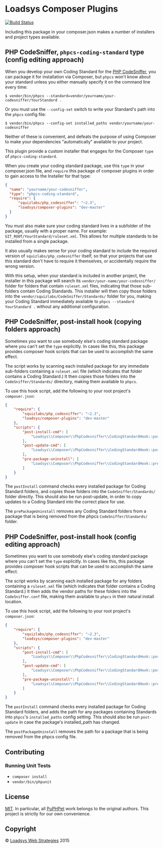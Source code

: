 # Loadsys Composer Plugins

[![Build Status](https://travis-ci.org/loadsys/composer-plugins.svg?branch=master)](https://travis-ci.org/loadsys/composer-plugins)

Including this package in your composer.json makes a number of installers and project types available.




## PHP CodeSniffer, `phpcs-coding-standard` type (config editing approach)

When you develop your own Coding Standard for the [PHP CodeSniffer](https://github.com/squizlabs/PHP_CodeSniffer), you can package it for installation via Composer, but `phpcs` won't know about your standard unless you either manually specify it on the command line every time:

```shell
$ vendor/bin/phpcs --standard=vendor/yourname/your-codesniffer/YourStandard .
```

Or you must use the `--config-set` switch to write your Standard's path into the `phpcs` config file:

```shell
$ vendor/bin/phpcs --config-set installed_paths vendor/yourname/your-codesniffer
```

Neither of these is convenient, and defeats the purpose of using Composer to make your dependencies "automatically" available to your project.

This plugin provide a custom installer that engages for the Composer `type` of `phpcs-coding-standard`.

When you create your coding standard package, use this `type` in your composer.json file, and `require` this package of composer plugins in order to gain access to the Installer for that type:

```json
{
  "name": "yourname/your-codesniffer",
  "type": "phpcs-coding-standard",
  "require": {
      "squizlabs/php_codesniffer": "~2.3",
      "loadsys/composer-plugins": "dev-master"
  }
}
```

You must also make sure your coding standard lives in a subfolder of the package, usually with a proper name. For example: `GIT_ROOT/YourStandard/ruleset.xml`. This allows for multiple standards to be installed from a single package.

It also usually makes sense for your coding standard to include the required version of `squizlabs/php_codesniffer` itself, so that your projects that use this standard don't have to require it themselves, or accidentally require the wrong version.

With this setup, when your standard is included in another project, the installer in this package will search its `vendor/your-name/your-codesniffer/` folder for folders that contain `ruleset.xml` files, indicating that those sub-folders contain Coding Standards. This installer will then copy those folders into the `vendor/squizlabs/CodeSniffer/Standards/` folder for you, making your Coding Standard immediately available to `phpcs --standard YourStandard .` without any additional configuration.




## PHP CodeSniffer, post-install hook (copying folders approach)

Sometimes you want to use somebody else's coding standard package where you can't set the `type` explicitly. In cases like this, this package provides composer hook scripts that can be used to accomplish the same effect.

The script works by scanning each installed package for any immediate sub-folders containing a `ruleset.xml` file (which indicates that folder contains a Coding Standard.) It then copies those folders into the `CodeSniffer/Standards/` directory, making them available to `phpcs`.

To use this hook script, add the following to your root project's `composer.json`:

```json
{
    "require": {
        "squizlabs/php_codesniffer": "~2.3",
        "loadsys/composer-plugins": "dev-master"
    },
    "scripts": {
        "post-install-cmd": [
            "Loadsys\\Composer\\PhpCodesniffer\\CodingStandardHook::postInstall"
        ],
        "post-update-cmd": [
            "Loadsys\\Composer\\PhpCodesniffer\\CodingStandardHook::postInstall"
        ],
        "pre-package-uninstall": [
            "Loadsys\\Composer\\PhpCodesniffer\\CodingStandardHook::prePackageUninstall"
        ]
    }
}
```

The `postInstall` command checks every installed package for Coding Standard folders, and copies those folders into the `CodeSniffer/Standards/` folder directly. This should also be run post-update, in order to copy updates to a Coding Standard into the correct place for use.

The `prePackageUninstall` removes any Coding Standard folders from a package that is being removed from the phpcs `CodeSniffer/Standards/` folder.




## PHP CodeSniffer, post-install hook (config editing approach)

Sometimes you want to use somebody else's coding standard package where you can't set the `type` explicitly. In cases like this, this package provides composer hook scripts that can be used to accomplish the same effect.

The script works by scanning each installed package for any folders containing a `ruleset.xml` file (which indicates that folder contains a Coding Standard.) It then adds the vendor paths for these folders into the `CodeSniffer.conf` file, making them available to `phpcs` in their natural install location.

To use this hook script, add the following to your root project's `composer.json`:

```json
{
    "require": {
        "squizlabs/php_codesniffer": "~2.3",
        "loadsys/composer-plugins": "dev-master"
    },
    "scripts": {
        "post-install-cmd": [
            "Loadsys\\Composer\\PhpCodesniffer\\CodingStandardHook::postInstall"
        ],
        "post-update-cmd": [
            "Loadsys\\Composer\\PhpCodesniffer\\CodingStandardHook::postInstall"
        ],
        "pre-package-uninstall": [
            "Loadsys\\Composer\\PhpCodesniffer\\CodingStandardHook::prePackageUninstall"
        ]
    }
}
```

The `postInstall` command checks every installed package for Coding Standard folders, and adds the path for any packages containing Standards into `phpcs`'s `installed_paths` config setting. This should also be run `post-update` in case the package's installed_path has changed.

The `postPackageUninstall` removes the path for a package that is being removed from the phpcs config file.




## Contributing

### Running Unit Tests

* `composer install`
* `vendor/bin/phpunit`




## License

[MIT](https://github.com/loadsys/puphpet-release/blob/master/LICENSE). In particular, all [PuPHPet](http://puphpet.com) work belongs to the original authors. This project is strictly for our own convenience.




## Copyright

&copy; [Loadsys Web Strategies](http://loadsys.com) 2015
